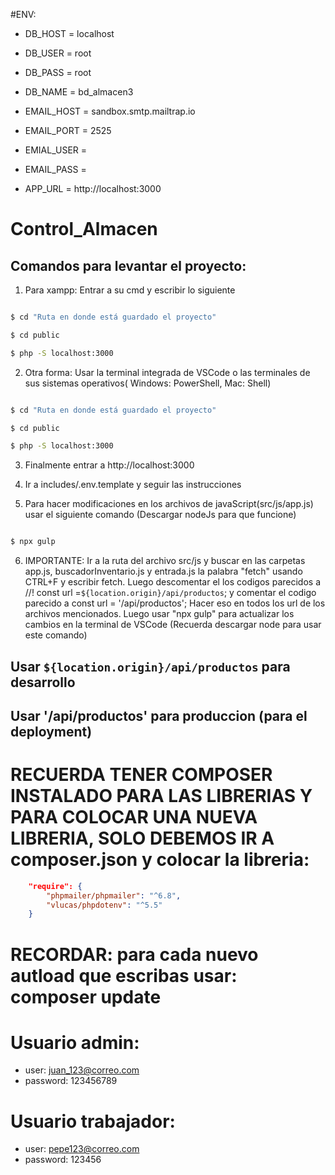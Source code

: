 #ENV:
- DB_HOST = localhost
- DB_USER = root
- DB_PASS = root
- DB_NAME = bd_almacen3

- EMAIL_HOST = sandbox.smtp.mailtrap.io
- EMAIL_PORT = 2525
- EMIAL_USER = 
- EMAIL_PASS = 

- APP_URL = http://localhost:3000

# Control_Almacen
## Comandos para levantar el proyecto:

1. Para xampp: Entrar a su cmd y escribir lo siguiente

```bash

$ cd "Ruta en donde está guardado el proyecto"

$ cd public

$ php -S localhost:3000

```

2. Otra forma: Usar la terminal integrada de VSCode o las terminales de sus sistemas operativos( Windows: PowerShell, Mac: Shell)

```bash

$ cd "Ruta en donde está guardado el proyecto"

$ cd public

$ php -S localhost:3000

```
3. Finalmente entrar a http://localhost:3000

4. Ir a includes/.env.template y seguir las instrucciones

5. Para hacer modificaciones en los archivos de javaScript(src/js/app.js) usar el siguiente comando (Descargar nodeJs para que funcione)

```bash

$ npx gulp

```

6. IMPORTANTE: Ir a la ruta del archivo src/js y buscar en las carpetas app.js, buscadorInventario.js y entrada.js la palabra "fetch" usando CTRL+F y escribir fetch. Luego descomentar el los codigos parecidos a //! const url =`${location.origin}/api/productos`; y comentar el codigo parecido a const url = '/api/productos'; Hacer eso en todos los url de los archivos mencionados.  Luego usar "npx gulp" para actualizar los cambios en la terminal de VSCode (Recuerda descargar node para usar este comando)

## Usar `${location.origin}/api/productos` para desarrollo
## Usar '/api/productos' para produccion (para el deployment)

# RECUERDA TENER COMPOSER INSTALADO PARA LAS LIBRERIAS Y PARA COLOCAR UNA NUEVA LIBRERIA, SOLO DEBEMOS IR A composer.json y colocar la libreria:
```json
    "require": {
        "phpmailer/phpmailer": "^6.8",
        "vlucas/phpdotenv": "^5.5"
    }
```
# RECORDAR: para cada nuevo autload que escribas usar: composer update

# Usuario admin:

- user: juan_123@correo.com
- password: 123456789

# Usuario trabajador:

- user: pepe123@correo.com
- password: 123456


